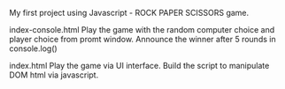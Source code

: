 
My first project using Javascript  - ROCK PAPER SCISSORS game.

index-console.html 
Play the game with the random computer choice and player choice from promt window.
Announce the winner after 5 rounds in console.log()

index.html 
Play the game via UI interface. 
Build the script to manipulate DOM html via javascript. 

